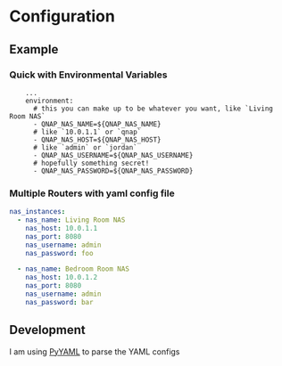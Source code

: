 # Configuration

## Example

### Quick with Environmental Variables

```
    ...
    environment:
      # this you can make up to be whatever you want, like `Living Room NAS`
      - QNAP_NAS_NAME=${QNAP_NAS_NAME}
      # like `10.0.1.1` or `qnap`
      - QNAP_NAS_HOST=${QNAP_NAS_HOST}
      # like `admin` or `jordan`
      - QNAP_NAS_USERNAME=${QNAP_NAS_USERNAME}
      # hopefully something secret!
      - QNAP_NAS_PASSWORD=${QNAP_NAS_PASSWORD}
```

### Multiple Routers with yaml config file

```yaml
nas_instances:
  - nas_name: Living Room NAS
    nas_host: 10.0.1.1
    nas_port: 8080
    nas_username: admin
    nas_password: foo

  - nas_name: Bedroom Room NAS
    nas_host: 10.0.1.2
    nas_port: 8080
    nas_username: admin
    nas_password: bar
```

## Development

I am using [PyYAML](https://pyyaml.org/wiki/PyYAMLDocumentation) to parse the YAML configs
